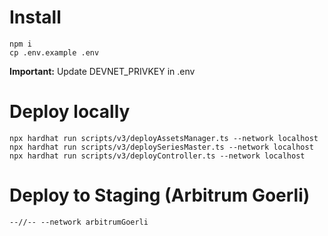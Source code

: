 # Install

```
npm i
cp .env.example .env
```

**Important:** Update DEVNET_PRIVKEY in .env

# Deploy locally

```
npx hardhat run scripts/v3/deployAssetsManager.ts --network localhost
npx hardhat run scripts/v3/deploySeriesMaster.ts --network localhost
npx hardhat run scripts/v3/deployController.ts --network localhost
```

# Deploy to Staging (Arbitrum Goerli)

```
--//-- --network arbitrumGoerli
```
